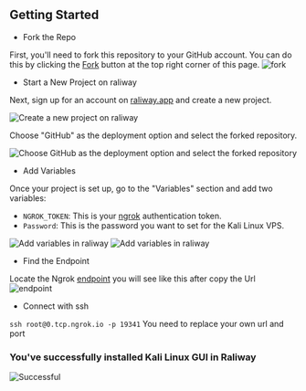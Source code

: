 ## Getting Started

- Fork the Repo

First, you'll need to fork this repository to your GitHub account. You can do this by clicking the [Fork](https://github.com/kavidu-dilhara/Kali-Linux-VPS/fork)
 button at the top right corner of this page.
![fork](https://github.com/kavidu-dilhara/Kali-Linux-VPS/blob/main/img/0.jpg)


- Start a New Project on raliway

Next, sign up for an account on [raliway.app](https://railway.app/dashboard) and create a new project.

![Create a new project on raliway](https://github.com/kavidu-dilhara/Kali-Linux-VPS/blob/main/img/1.jpg)

Choose "GitHub" as the deployment option and select the forked repository.

![Choose GitHub as the deployment option and select the forked repository](https://github.com/kavidu-dilhara/Kali-Linux-VPS/blob/main/img/3.jpg)

- Add Variables

Once your project is set up, go to the "Variables" section and add two variables:

- `NGROK_TOKEN`: This is your [ngrok](https://dashboard.ngrok.com/get-started/your-authtoken) authentication token.
- `Password`: This is the password you want to set for the Kali Linux VPS.

![Add variables in raliway](https://github.com/kavidu-dilhara/Kali-Linux-VPS/blob/main/img/7.jpg)
![Add variables in raliway](https://github.com/kavidu-dilhara/Kali-Linux-VPS/blob/main/img/8.jpg)

- Find the Endpoint

Locate the Ngrok [endpoint](https://dashboard.ngrok.com/endpoint) you will see like this after copy the Url
![endpoint](https://github.com/kavidu-dilhara/Kali-Linux-VPS/blob/main/img/12.jpg)

- Connect with ssh

`ssh root@0.tcp.ngrok.io -p 19341`
You need to replace your own url and port

### You've successfully installed Kali Linux GUI in Raliway
![Successful](https://github.com/kavidu-dilhara/Kali-Linux-VPS/blob/main/img/14.jpg)
